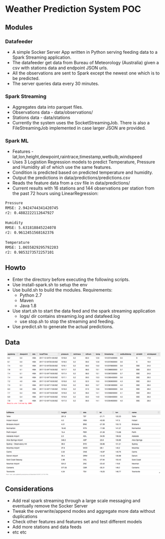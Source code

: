 # Weather Prediction System POC
## Modules
### Datafeeder
 * A simple Socker Server App written in Python serving feeding data to a Spark Streaming application.
 * The datafeeder get data from Bureau of Meteorology (Australia) given a csv with stations data and endpoint JSON urls.
 * All the observations are sent to Spark except the newest one which is to be predicted.
 * The server queries data every 30 minutes.

### Spark Streaming
 * Aggregates data into parquet files.
 * Observations data - data/observations/<IATA> 
 * Stations data  - data/stations
 * Currently the system uses the SocketStreamingJob. There is also a FileStreamingJob implemented in case larger JSON are provided.

### Spark ML
 * Features - lat,lon,height,dewpoint,raintrace,timestamp,wetbulb,windspeed
 * Uses 3 Logistion Regression models to predict Temperature, Pressure and Humidity all of which use the same features.
 * Condition is predicted based on predicted temperature and humidity.
 * Output the predictions in data/predictions/predictions.csv
 * Reads the feature data from a csv file in data/predictions/<PATH>
 * Current results with 16 stations and 144 observations per station from the past 72 hours using LinearRegression:

```
Pressure
RMSE: 2.9424744341420745
r2: 0.4882222112647927

Humidity
RMSE: 5.631818845224078
r2: 0.9612451568162376

Temperature
RMSE: 1.0655829295792203
r2: 0.9853273572257101
```

## Howto
 * Enter the directory before executing the following scripts.
 * Use install-spark.sh to setup the env
 * Use build.sh to build the modules. Requirements:
    * Python 2.7
	* Maven
	* Java 1.8
 * Use start.sh to start the data feed and the spark streaming application
    * logs/ dir contains streaming.log and datafeed.log
	* use stop.sh to stop the streaming and feeding.
 * Use predict.sh to generate the actual predictions.

## Data
![Observations](https://github.com/penyo-atanasov/weather/blob/master/data_observations.png "Observations")

![Stations](https://github.com/penyo-atanasov/weather/blob/master/data_stations.png "Stations")


 
## Considerations
 * Add real spark streaming through a large scale messaging and eventually remove the Socker Server
 * Tweak the overwrite/append modes and aggregate more data without duplications
 * Check other features and features set and test different models
 * Add more stations and data feeds
 * etc etc




